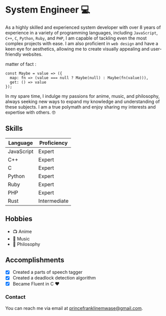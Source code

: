 # System Engineer :computer:

As a highly skilled and experienced system developer with over 8 years of experience in a variety of programming languages, including `JavaScript`, `C++`, `C`, `Python`, `Ruby`, and `PHP`, I am capable of tackling even the most complex projects with ease. I am also proficient in `web design` and have a keen eye for aesthetics, allowing me to create visually appealing and user-friendly websites.

matter of fact :

    const Maybe = value => ({
      map: fn => (value === null ? Maybe(null) : Maybe(fn(value))),
      get: () => value
    });

In my spare time, I indulge my passions for anime, music, and philosophy, always seeking new ways to expand my knowledge and understanding of these subjects. I am a true polymath and enjoy sharing my interests and expertise with others. :nerd_face:

 

## Skills

| Language       | Proficiency   |
|----------------|---------------|
| JavaScript     | Expert        |
| C++            | Expert        |
| C              | Expert        |
| Python         | Expert        |
| Ruby           | Expert        |
| PHP            | Expert        |
| Rust           | Intermediate  |

## Hobbies

- :tv: Anime
- :musical_note: Music
- :book: Philosophy

## Accomplishments

 - [x] Created a parts of speech tagger
 - [x] Created a deadlock detection algorithm
 - [x] Became Fluent in C :heart:

### Contact

You can reach me via email at [princefranklinemwase@gmail.com](mailto:princefranklinemwase@gmail.com).

